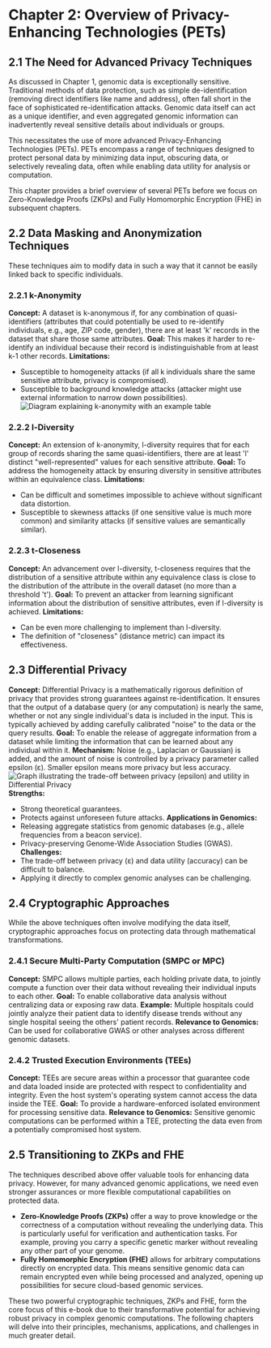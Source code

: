 # Chapter 2: Overview of Privacy-Enhancing Technologies (PETs)

## 2.1 The Need for Advanced Privacy Techniques

As discussed in Chapter 1, genomic data is exceptionally sensitive. Traditional methods of data protection, such as simple de-identification (removing direct identifiers like name and address), often fall short in the face of sophisticated re-identification attacks. Genomic data itself can act as a unique identifier, and even aggregated genomic information can inadvertently reveal sensitive details about individuals or groups.

This necessitates the use of more advanced Privacy-Enhancing Technologies (PETs). PETs encompass a range of techniques designed to protect personal data by minimizing data input, obscuring data, or selectively revealing data, often while enabling data utility for analysis or computation.

This chapter provides a brief overview of several PETs before we focus on Zero-Knowledge Proofs (ZKPs) and Fully Homomorphic Encryption (FHE) in subsequent chapters.

## 2.2 Data Masking and Anonymization Techniques

These techniques aim to modify data in such a way that it cannot be easily linked back to specific individuals.

### 2.2.1 k-Anonymity
**Concept:** A dataset is k-anonymous if, for any combination of quasi-identifiers (attributes that could potentially be used to re-identify individuals, e.g., age, ZIP code, gender), there are at least 'k' records in the dataset that share those same attributes.
**Goal:** This makes it harder to re-identify an individual because their record is indistinguishable from at least k-1 other records.
**Limitations:**
- Susceptible to homogeneity attacks (if all k individuals share the same sensitive attribute, privacy is compromised).
- Susceptible to background knowledge attacks (attacker might use external information to narrow down possibilities).
![Diagram explaining k-anonymity with an example table](images/k_anonymity_example.png)

### 2.2.2 l-Diversity
**Concept:** An extension of k-anonymity, l-diversity requires that for each group of records sharing the same quasi-identifiers, there are at least 'l' distinct "well-represented" values for each sensitive attribute.
**Goal:** To address the homogeneity attack by ensuring diversity in sensitive attributes within an equivalence class.
**Limitations:**
- Can be difficult and sometimes impossible to achieve without significant data distortion.
- Susceptible to skewness attacks (if one sensitive value is much more common) and similarity attacks (if sensitive values are semantically similar).

### 2.2.3 t-Closeness
**Concept:** An advancement over l-diversity, t-closeness requires that the distribution of a sensitive attribute within any equivalence class is close to the distribution of the attribute in the overall dataset (no more than a threshold 't').
**Goal:** To prevent an attacker from learning significant information about the distribution of sensitive attributes, even if l-diversity is achieved.
**Limitations:**
- Can be even more challenging to implement than l-diversity.
- The definition of "closeness" (distance metric) can impact its effectiveness.

## 2.3 Differential Privacy

**Concept:** Differential Privacy is a mathematically rigorous definition of privacy that provides strong guarantees against re-identification. It ensures that the output of a database query (or any computation) is nearly the same, whether or not any single individual's data is included in the input. This is typically achieved by adding carefully calibrated "noise" to the data or the query results.
**Goal:** To enable the release of aggregate information from a dataset while limiting the information that can be learned about any individual within it.
**Mechanism:** Noise (e.g., Laplacian or Gaussian) is added, and the amount of noise is controlled by a privacy parameter called epsilon (ε). Smaller epsilon means more privacy but less accuracy.
![Graph illustrating the trade-off between privacy (epsilon) and utility in Differential Privacy](images/differential_privacy_tradeoff.png)
**Strengths:**
- Strong theoretical guarantees.
- Protects against unforeseen future attacks.
**Applications in Genomics:**
- Releasing aggregate statistics from genomic databases (e.g., allele frequencies from a beacon service).
- Privacy-preserving Genome-Wide Association Studies (GWAS).
**Challenges:**
- The trade-off between privacy (ε) and data utility (accuracy) can be difficult to balance.
- Applying it directly to complex genomic analyses can be challenging.

## 2.4 Cryptographic Approaches

While the above techniques often involve modifying the data itself, cryptographic approaches focus on protecting data through mathematical transformations.

### 2.4.1 Secure Multi-Party Computation (SMPC or MPC)
**Concept:** SMPC allows multiple parties, each holding private data, to jointly compute a function over their data without revealing their individual inputs to each other.
**Goal:** To enable collaborative data analysis without centralizing data or exposing raw data.
**Example:** Multiple hospitals could jointly analyze their patient data to identify disease trends without any single hospital seeing the others' patient records.
**Relevance to Genomics:** Can be used for collaborative GWAS or other analyses across different genomic datasets.

### 2.4.2 Trusted Execution Environments (TEEs)
**Concept:** TEEs are secure areas within a processor that guarantee code and data loaded inside are protected with respect to confidentiality and integrity. Even the host system's operating system cannot access the data inside the TEE.
**Goal:** To provide a hardware-enforced isolated environment for processing sensitive data.
**Relevance to Genomics:** Sensitive genomic computations can be performed within a TEE, protecting the data even from a potentially compromised host system.

## 2.5 Transitioning to ZKPs and FHE

The techniques described above offer valuable tools for enhancing data privacy. However, for many advanced genomic applications, we need even stronger assurances or more flexible computational capabilities on protected data.

- **Zero-Knowledge Proofs (ZKPs)** offer a way to prove knowledge or the correctness of a computation without revealing the underlying data. This is particularly useful for verification and authentication tasks. For example, proving you carry a specific genetic marker without revealing any other part of your genome.
- **Fully Homomorphic Encryption (FHE)** allows for arbitrary computations directly on encrypted data. This means sensitive genomic data can remain encrypted even while being processed and analyzed, opening up possibilities for secure cloud-based genomic services.

These two powerful cryptographic techniques, ZKPs and FHE, form the core focus of this e-book due to their transformative potential for achieving robust privacy in complex genomic computations. The following chapters will delve into their principles, mechanisms, applications, and challenges in much greater detail.
